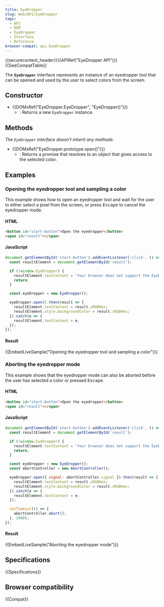 ```yaml
---
title: EyeDropper
slug: Web/API/EyeDropper
tags:
  - API
  - DOM
  - EyeDropper
  - Interface
  - Reference
browser-compat: api.EyeDropper
---
```

{{securecontext_header}}{{APIRef("EyeDropper API")}}{{SeeCompatTable}}

The **`EyeDropper`** interface represents an instance of an eyedropper tool that can be opened and used by the user to select colors from the screen.

## Constructor

- {{DOMxRef("EyeDropper.EyeDropper", "EyeDropper()")}}
  - : Returns a new `EyeDropper` instance.

## Methods

_The `EyeDropper` interface doesn't inherit any methods_.

- {{DOMxRef("EyeDropper.prototype.open()")}}
  - : Returns a promise that resolves to an object that gives access to the selected color.

## Examples

### Opening the eyedropper tool and sampling a color

This example shows how to open an eyedropper tool and wait for the user to either select a pixel from the screen, or press <kbd>Escape</kbd> to cancel the eyedropper mode.

#### HTML

```html
<button id="start-button">Open the eyedropper</button>
<span id="result"></span>
```

#### JavaScript

```js
document.getElementById('start-button').addEventListener('click', () => {
  const resultElement = document.getElementById('result');

  if (!window.EyeDropper) {
    resultElement.textContent = 'Your browser does not support the EyeDropper API';
    return;
  }

  const eyeDropper = new EyeDropper();

  eyeDropper.open().then(result => {
    resultElement.textContent = result.sRGBHex;
    resultElement.style.backgroundColor = result.sRGBHex;
  }).catch(e => {
    resultElement.textContent = e;
  });
});
```

#### Result

{{EmbedLiveSample("Opening the eyedropper tool and sampling a color")}}

### Aborting the eyedropper mode

This example shows that the eyedropper mode can also be aborted before the user has selected a color or pressed <kbd>Escape</kbd>.

#### HTML

```html
<button id="start-button">Open the eyedropper</button>
<span id="result"></span>
```

#### JavaScript

```js
document.getElementById('start-button').addEventListener('click', () => {
  const resultElement = document.getElementById('result');

  if (!window.EyeDropper) {
    resultElement.textContent = 'Your browser does not support the EyeDropper API';
    return;
  }

  const eyeDropper = new EyeDropper();
  const abortController = new AbortController();

  eyeDropper.open({ signal: abortController.signal }).then(result => {
    resultElement.textContent = result.sRGBHex;
    resultElement.style.backgroundColor = result.sRGBHex;
  }).catch(e => {
    resultElement.textContent = e;
  });

  setTimeout(() => {
    abortController.abort();
  }, 2000);
});
```

#### Result

{{EmbedLiveSample("Aborting the eyedropper mode")}}

## Specifications

{{Specifications}}

## Browser compatibility

{{Compat}}

